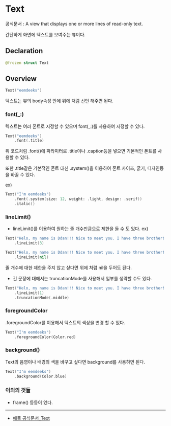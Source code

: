 # Text
공식문서 :
     A view that displays one or more lines of read-only text.

간단하게 화면에 텍스트를 보여주는 뷰이다.

## Declaration
```swift
@frozen struct Text
```

## Overview
```swift
Text("eemdeeks")
```
텍스트는 뷰의 body속성 안에 위에 처럼 선언 해주면 된다.

### font(_:)
텍스트는 여러 폰트로 지정할 수 있으며 font(_:)를 사용하여 지정할 수 있다.
```swift
Text("eemdeeks")
    .font(.title)
```
위 코드처럼 .font()에 파라미터로 .title이나 .caption등을 넣으면 기본적인 폰트를 사용할 수 있다.

또한 .title같은 기본적인 폰트 대신 .system()을 이용하여 폰트 사이즈, 굵기, 디자인등을 바꿀 수 있다.

ex)
```swift
Text("I'm eemdeeks")
    .font(.system(size: 12, weight: .light, design: .serif))
    .italic()
```

### lineLimit()
- lineLimit()를 이용하여 원하는 줄 개수만큼으로 제한을 둘 수 도 있다.
ex)
```swift
Text("Helo, my name is Ddan!!! Nice to meet you. I have three brother!!"
    .lineLimit(3)

Text("Helo, my name is Ddan!!! Nice to meet you. I have three brother!!"
    .lineLimit(nil)
```

줄 개수에 대한 제한을 주지 않고 싶다면 위에 처럼 nil을 두어도 된다.

- 긴 문장에 대해서는 truncationMode를 사용해서 일부를 생략할 수도 있다.
```swift
Text("Helo, my name is Ddan!!! Nice to meet you. I have three brother!!"
    .lineLimit(1)
    .truncationMode(.middle)
```

### foregroundColor
.foregroundColor를 이용해서 텍스트의 색상을 변경 할 수 있다.
```swift
Text("I'm eemdeeks")
    .foregroundColor(Color.red)
```

### background()
Text의 음영이나 배경의 색을 바꾸고 싶다면 background를 사용하면 된다.
```swift
Text("I'm eemdeeks")
    .background(Color.blue)
```
### 이외의 것들
- frame()
등등이 있다.

***
- [애플 공식문서_Text](https://developer.apple.com/documentation/swiftui/text) 
